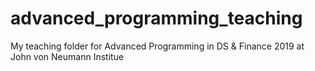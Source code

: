 # advanced_programming_teaching
My teaching folder for Advanced Programming in DS &amp; Finance 2019 at John von Neumann Institue
